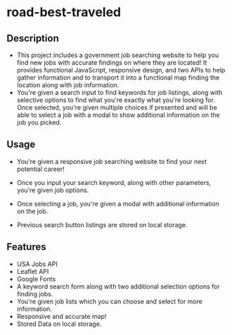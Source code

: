 # road-best-traveled

## Description 
- This project includes a government job searching website to help you find new jobs with accurate findings on where they are located! It provides functional JavaScript, responsive design, and two APIs to help gather information and to transport it into a functional map finding the location along with job information.
- You're given a search input to find keywords for job listings, along with selective options to find what you're exactly what you're looking for. Once selected, you're given multiple choices if presented and will be able to select a job with a modal to show additional information on the job you picked.
  
## Usage
- You're given a responsive job searching website to find your next potential career!

- Once you input your search keyword, along with other parameters, you're given job options.

- Once selecting a job, you're given a modal with additional information on the job.

- Previous search button listings are stored on local storage.


## Features
- USA Jobs API
- Leaflet API
- Google Fonts
- A keyword search form along with two additional selection options for finding jobs.
- You're given job lists which you can choose and select for more information.
- Responsive and accurate map!
- Stored Data on local storage.
